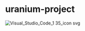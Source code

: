 # uranium-project

![Visual_Studio_Code_1 35_icon svg](https://user-images.githubusercontent.com/68227593/163825661-e8c71928-fde7-423d-bcb9-f24340697102.png)
